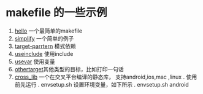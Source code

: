 # makefile 的一些示例 #

1. [hello](hello "Hello" )  一个最简单的makefile
2. [simplify](simplify "simplify")  一个简单的例子
3. [target-parrtern](target-parrtern "target-parrtern") 模式依赖
4. [useinclude](useinclude "useinclude") 使用include 
5. [usevar](usevar "usevar") 使用变量
6. [othertarget](othertarget "othertarget")其他类型的目标，比如打印一句话
7. [cross_lib](cross_lib "cross_lib") 一个在交叉平台编译的静态库， 支持android,ios,mac ,linux . 使用前先运行 . envsetup.sh 设置环境变量，如下所示
	. envsetup.sh android


